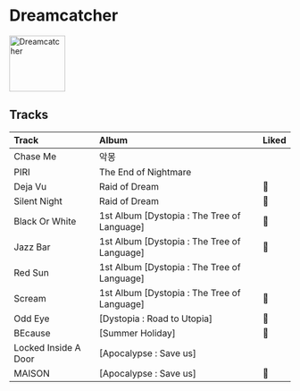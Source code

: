 
# Dreamcatcher


<img src="https://i.scdn.co/image/ab6761610000e5ebbf973f439e9a11dab997893c" alt="Dreamcatcher" width="100" />

## Tracks

| Track                | Album                                       | Liked   |
|:---------------------|:--------------------------------------------|:--------|
| Chase Me             | 악몽                                          |         |
| PIRI                 | The End of Nightmare                        |         |
| Deja Vu              | Raid of Dream                               | 💚       |
| Silent Night         | Raid of Dream                               | 💚       |
| Black Or White       | 1st Album [Dystopia : The Tree of Language] | 💚       |
| Jazz Bar             | 1st Album [Dystopia : The Tree of Language] | 💚       |
| Red Sun              | 1st Album [Dystopia : The Tree of Language] |         |
| Scream               | 1st Album [Dystopia : The Tree of Language] | 💚       |
| Odd Eye              | [Dystopia : Road to Utopia]                 | 💚       |
| BEcause              | [Summer Holiday]                            | 💚       |
| Locked Inside A Door | [Apocalypse : Save us]                      |         |
| MAISON               | [Apocalypse : Save us]                      | 💚       |